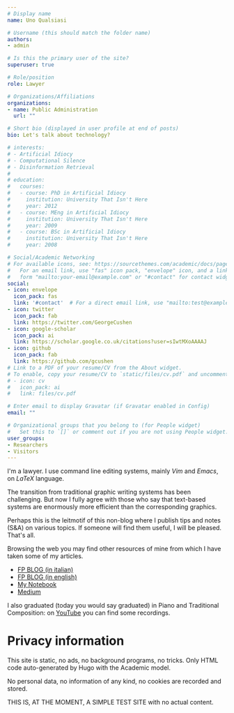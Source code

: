 ```yaml
---
# Display name
name: Uno Qualsiasi

# Username (this should match the folder name)
authors:
- admin

# Is this the primary user of the site?
superuser: true

# Role/position
role: Lawyer

# Organizations/Affiliations
organizations:
- name: Public Administration
  url: ""

# Short bio (displayed in user profile at end of posts)
bio: Let's talk about technology?

# interests:
# - Artificial Idiocy
# - Computational Silence
# - Disinformation Retrieval
# 
# education:
#   courses:
#   - course: PhD in Artificial Idiocy
#     institution: University That Isn't Here
#     year: 2012
#   - course: MEng in Artificial Idiocy
#     institution: University That Isn't Here
#     year: 2009
#   - course: BSc in Artificial Idiocy
#     institution: University That Isn't Here
#     year: 2008

# Social/Academic Networking
# For available icons, see: https://sourcethemes.com/academic/docs/page-builder/#icons
#   For an email link, use "fas" icon pack, "envelope" icon, and a link in the
#   form "mailto:your-email@example.com" or "#contact" for contact widget.
social:
- icon: envelope
  icon_pack: fas
  link: '#contact'  # For a direct email link, use "mailto:test@example.org".
- icon: twitter
  icon_pack: fab
  link: https://twitter.com/GeorgeCushen
- icon: google-scholar
  icon_pack: ai
  link: https://scholar.google.co.uk/citations?user=sIwtMXoAAAAJ
- icon: github
  icon_pack: fab
  link: https://github.com/gcushen
# Link to a PDF of your resume/CV from the About widget.
# To enable, copy your resume/CV to `static/files/cv.pdf` and uncomment the lines below.
# - icon: cv
#   icon_pack: ai
#   link: files/cv.pdf

# Enter email to display Gravatar (if Gravatar enabled in Config)
email: ""

# Organizational groups that you belong to (for People widget)
#   Set this to `[]` or comment out if you are not using People widget.
user_groups:
- Researchers
- Visitors
---
```


I'm a lawyer. I use command line editing systems, mainly _Vim_ and _Emacs_, on _LaTeX_ language.

The transition from traditional graphic writing systems has been challenging. But now I fully agree with those who say that text-based systems are enormously more efficient than the corresponding graphics.

Perhaps this is the leitmotif of this non-blog where I publish tips and notes (S&A) on various topics. If someone will find them useful, I will be pleased. That's all.

Browsing the web you may find other resources of mine from which I have taken some of my articles.

- [FP BLOG (in italian)](https://francopasut.blogspot.com/)
- [FP BLOG (in english)](https://francopasut-en.blogspot.com/)
- [My Notebook](https://francopasut.github.io/)
- [Medium](https://medium.com/@FrancoPasut)

I also graduated (today you would say graduated) in Piano and Traditional Composition: on [YouTube](https://www.youtube.com/channel/UCQatUUJTIhFNKr1dMYx1N7Q) you can find some recordings.

# Privacy information
This site is static, no ads, no background programs, no tricks. Only HTML code auto-generated by Hugo with the Academic model.

No personal data, no information of any kind, no cookies are recorded and stored.

THIS IS, AT THE MOMENT, A SIMPLE TEST SITE with no actual content.

